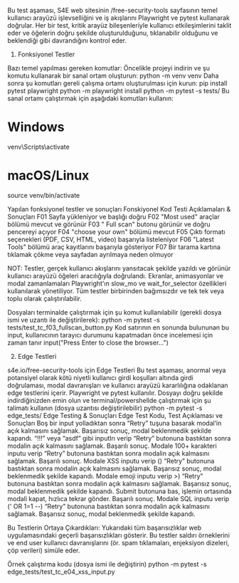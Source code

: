 Bu test aşaması, S4E web sitesinin /free-security-tools sayfasının temel kullanıcı arayüzü işlevselliğini ve iş akışlarını Playwright ve pytest kullanarak doğrular. Her bir test, kritik arayüz bileşenleriyle kullanıcı etkileşimlerini taklit eder ve öğelerin doğru şekilde oluşturulduğunu, tıklanabilir olduğunu ve beklendiği gibi davrandığını kontrol eder.

1) Fonksiyonel Testler

Bazı temel yapılması gereken komutlar:
Öncelikle projeyi indirin ve şu komutu kullanarak bir sanal ortam oluşturun:
python -m venv venv
Daha sonra şu komutları gereli çalışma ortamı oluşturulması için kurun:
pip install pytest playwright
python -m playwright install
python -m pytest -s tests/
Bu sanal ortamı çalıştırmak için aşağıdaki komutları kullanın:
# Windows
venv\Scripts\activate
# macOS/Linux
source venv/bin/activate

Yapılan fonksiyonel testler ve sonuçları
Fonskiyonel Kod Testi Açıklamaları & Sonuçları 
F01 Sayfa yükleniyor ve başlığı doğru 
F02 "Most used" araçlar bölümü mevcut ve görünür 
F03 " Full scan" butonu görünür ve doğru pencereyi açıyor 
F04 "choose your own" bölümü mevcut 
F05 Çıktı formatı seçenekleri (PDF, CSV, HTML, video) başarıyla listeleniyor
 F06 "Latest Tools" bölümü araç kayıtlarını başarıyla gösteriyor 
F07 Bir tarama kartına tıklamak çökme veya sayfadan ayrılmaya neden olmuyor

NOT: Testler, gerçek kullanıcı akışlarını yansıtacak şekilde yazıldı ve görünür kullanıcı arayüzü öğeleri aracılığıyla doğrulandı. Ekranlar, animasyonlar ve modal zamanlamaları Playwright'ın slow_mo ve wait_for_selector özellikleri kullanılarak yönetiliyor. Tüm testler birbirinden bağımsızdır ve tek tek veya toplu olarak çalıştırılabilir.

Dosyaları terminalde çalıştırmak için şu komut kullanılabilir (gerekli dosya ismi ve uzantı ile değiştirilerek):
python -m pytest -s tests/test_tc_f03_fullscan_button.py
Kod satırının en sonunda bulununan bu input, kullanıcının tarayıcı durumunu kapatmadan önce incelemesi için zaman tanır 
input("Press Enter to close the browser...")

2) Edge Testleri

s4e.io/free-security-tools için Edge Testleri
Bu test aşaması, anormal veya potansiyel olarak kötü niyetli kullanıcı girdi koşulları altında girdi doğrulaması, modal davranışları ve kullanıcı arayüzü kararlılığına odaklanan edge testlerini içerir. Playwright ve pytest kullanılır.
Dosyayı doğru şekilde indirdiğinizden emin olun ve terminal/powershellde çalıştırmak için şu talimatı kullanın (dosya uzantısı değiştirilebilir)
python -m pytest -s edge_tests/
Edge Testing & Sonuçları
Edge Test Kodu, Test Açıklaması ve Sonuçları
Boş bir input yolladıktan sonra “Retry” tuşuna basarak modal’in açık kalmasını sağlamak. Başarısız sonuç, modal beklenmedik şekilde kapandı.
“!!!” veya “asdf” gibi inputlrı verip “Retry” butonuna bastıktan sonra modalin açık kalmasını sağlamak. Başarılı sonuç.
Modale 100+ karakteri inputu verip “Retry” butonuna bastıktan sonra modalin açık kalmasını sağlamak. Başarılı sonuç.
Modale XSS inputu verip  (<script>alert(1)</script>)  “Retry” butonuna bastıktan sonra modalin açık kalmasını sağlamak. Başarısız sonuç, modal beklenmedik şekilde kapandı.
Modale emoji inputu verip  >)  “Retry” butonuna bastıktan sonra modalin açık kalmasını sağlamak. Başarısız sonuç, modal beklenmedik şekilde kapandı.
Submit butonuna bas, işlemin ortasında modali kapat, hızlıca tekrar gönder. Başarılı sonuç.
Modale SQL inputu verip  (' OR 1=1 --)  “Retry” butonuna bastıktan sonra modalin açık kalmasını sağlamak. Başarısız sonuç, modal beklenmedik şekilde kapandı.

Bu Testlerin Ortaya Çıkardıkları: Yukarıdaki tüm başarısızlıklar web uygulamasındaki geçerli başarısızlıkları gösterir. Bu testler saldırı örneklerini ve end user kullanıcı davranışlarını (ör. spam tıklamaları, enjeksiyon dizeleri, çöp verileri) simüle eder.

Örnek çalıştırma kodu (dosya ismi ile değiştirin)
python -m pytest -s edge_tests/test_tc_e04_xss_input.py




